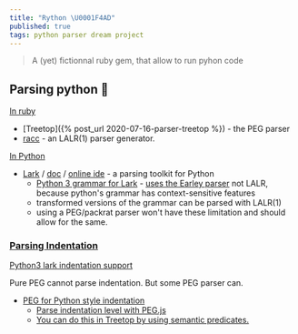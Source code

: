 ```yaml
---
title: "Rython \U0001F4AD"
published: true
tags: python parser dream project
---
```

> A (yet) fictionnal ruby gem, that allow to run pyhon code

## Parsing python 🚧

[In ruby](https://chatgpt.com/share/6843efd0-e704-800d-abbc-57a16c7784ca)
- [Treetop]({% post_url 2020-07-16-parser-treetop %}) - the PEG parser
- [racc](https://github.com/ruby/racc?tab=readme-ov-file#racc-) - an LALR(1) parser generator.

[In Python](https://chatgpt.com/share/684c0781-e6fc-800d-9476-b60b9c995f4d)
- [Lark](https://github.com/lark-parser/lark?tab=readme-ov-file#lark---a-parsing-toolkit-for-python) / [doc](https://lark-parser.readthedocs.io/en/stable/) / [online ide](https://www.lark-parser.org/ide/) - a parsing toolkit for Python
	- [ Python 3 grammar for Lark](https://github.com/lark-parser/lark/blob/master/lark/grammars/python.lark) - [uses the Earley parser](https://chatgpt.com/share/684c0af1-4248-800d-a99b-9a4f385e4108) not LALR, because python's grammar has context-sensitive features
	- transformed versions of the grammar can be parsed with LALR(1) 
    - using a PEG/packrat parser won't have these limitation and should allow for the same.
    
### [Parsing Indentation](https://chatgpt.com/share/684d99c4-ac44-800d-a30d-e4b6bd408505)

[Python3 lark indentation support](https://github.com/lark-parser/lark/blob/87bb8efe0d425187159b39fd788640da33d1878e/lark/grammars/python.lark#L270)

Pure PEG cannot parse indentation. But some PEG parser can.


- [PEG for Python style indentation](https://stackoverflow.com/questions/4205442/peg-for-python-style-indentation)
	- [Parse indentation level with PEG.js](https://stackoverflow.com/questions/11659095/parse-indentation-level-with-peg-js)
    - [You can do this in Treetop by using semantic predicates.](https://stackoverflow.com/a/30065884/51386)
